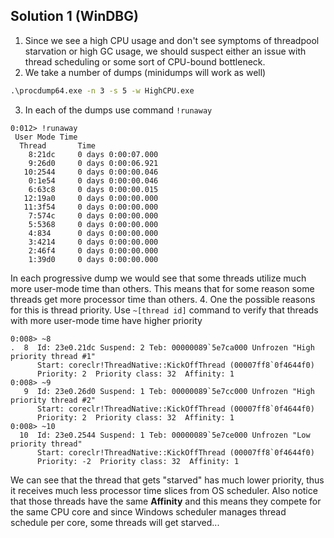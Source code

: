 ## Solution 1 (WinDBG)
1. Since we see a high CPU usage and don't see symptoms of threadpool starvation or high GC usage, we should suspect either an issue with thread scheduling or some sort of CPU-bound bottleneck.
2. We take a number of dumps (minidumps will work as well)
```cmd
.\procdump64.exe -n 3 -s 5 -w HighCPU.exe
```
3. In each of the dumps use command ``!runaway``
```
0:012> !runaway
 User Mode Time
  Thread       Time
    8:21dc     0 days 0:00:07.000
    9:26d0     0 days 0:00:06.921
   10:2544     0 days 0:00:00.046
    0:1e54     0 days 0:00:00.046
    6:63c8     0 days 0:00:00.015
   12:19a0     0 days 0:00:00.000
   11:3f54     0 days 0:00:00.000
    7:574c     0 days 0:00:00.000
    5:5368     0 days 0:00:00.000
    4:834      0 days 0:00:00.000
    3:4214     0 days 0:00:00.000
    2:46f4     0 days 0:00:00.000
    1:39d0     0 days 0:00:00.000
```
In each progressive dump we would see that some threads utilize much more user-mode time than others. This means that for some reason some threads get more processor time than others.
4. One the possible reasons for this is thread priority. Use ``~[thread id]`` command to verify that threads with more user-mode time have higher priority
```
0:008> ~8
.  8  Id: 23e0.21dc Suspend: 2 Teb: 00000089`5e7ca000 Unfrozen "High priority thread #1"
      Start: coreclr!ThreadNative::KickOffThread (00007ff8`0f4644f0)
      Priority: 2  Priority class: 32  Affinity: 1
0:008> ~9
   9  Id: 23e0.26d0 Suspend: 1 Teb: 00000089`5e7cc000 Unfrozen "High priority thread #2"
      Start: coreclr!ThreadNative::KickOffThread (00007ff8`0f4644f0)
      Priority: 2  Priority class: 32  Affinity: 1
0:008> ~10
  10  Id: 23e0.2544 Suspend: 1 Teb: 00000089`5e7ce000 Unfrozen "Low priority thread"
      Start: coreclr!ThreadNative::KickOffThread (00007ff8`0f4644f0)
      Priority: -2  Priority class: 32  Affinity: 1

```
We can see that the thread that gets "starved" has much lower priority, thus it receives much less processor time slices from OS scheduler. Also notice that those threads have the same **Affinity** and this means they compete for the same CPU core and since Windows scheduler manages thread schedule per core, some threads will get starved...
